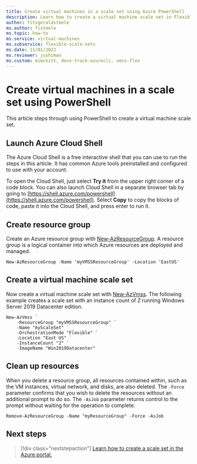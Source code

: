 ```yaml
---
title: Create virtual machines in a scale set using Azure PowerShell
description: Learn how to create a virtual machine scale set in Flexible orchestration mode using PowerShell.
author: fitzgeraldsteele
ms.author: fisteele
ms.topic: how-to
ms.service: virtual-machines
ms.subservice: flexible-scale-sets
ms.date: 11/01/2022
ms.reviewer: jushiman
ms.custom: mimckitt, devx-track-azurecli, vmss-flex
---
```


# Create virtual machines in a scale set using PowerShell

This article steps through using PowerShell to create a virtual machine scale set. 

## Launch Azure Cloud Shell

The Azure Cloud Shell is a free interactive shell that you can use to run the steps in this article. It has common Azure tools preinstalled and configured to use with your account. 

To open the Cloud Shell, just select **Try it** from the upper right corner of a code block. You can also launch Cloud Shell in a separate browser tab by going to [https://shell.azure.com/powershell](https://shell.azure.com/powershell). Select **Copy** to copy the blocks of code, paste it into the Cloud Shell, and press enter to run it.


## Create resource group
Create an Azure resource group with [New-AzResourceGroup](/powershell/module/az.resources/new-azresourcegroup). A resource group is a logical container into which Azure resources are deployed and managed.

```azurepowershell-interactive
New-AzResourceGroup -Name 'myVMSSResourceGroup' -Location 'EastUS'
```

## Create a virtual machine scale set
Now create a virtual machine scale set with [New-AzVmss](/powershell/module/az.compute/new-azvmss). The following example creates a scale set with an instance count of *2* running Windows Server 2019 Datacenter edition. 

```azurepowershell-interactive
New-AzVmss `
    -ResourceGroup "myVMSSResourceGroup" `
    -Name "myScaleSet" ` 
    -OrchestrationMode "Flexible" `
    -Location "East US" `
    -InstanceCount "2" `
    -ImageName "Win2019Datacenter"
```

## Clean up resources
When you delete a resource group, all resources contained within, such as the VM instances, virtual network, and disks, are also deleted. The `-Force` parameter confirms that you wish to delete the resources without an additional prompt to do so. The `-AsJob` parameter returns control to the prompt without waiting for the operation to complete.

```azurepowershell-interactive
Remove-AzResourceGroup -Name "myResourceGroup" -Force -AsJob
```



## Next steps
> [!div class="nextstepaction"]
> [Learn how to create a scale set in the Azure portal.](flexible-virtual-machine-scale-sets-portal.md)

